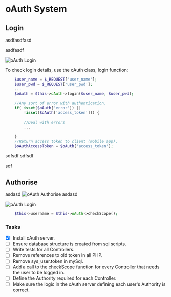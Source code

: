 # oAuth System
## Login

asdfasdfasd

asdfasdf

![oAuth Login](http://stash.iteedevelopment.com:7990/projects/GOLF/repos/oauth-application/browse/docs/images/oauthLogin.png?at=8beb9419a962e9998b2a8f7501bef36639d294a8&raw)

To check login details, use the oAuth class, login function:
```php
    $user_name = $_REQUEST['user_name'];
    $user_pwd = $_REQUEST['user_pwd'];
    ...
    $oAuth = $this->oAuth->login($user_name, $user_pwd);
    
    //Any sort of error with authentication.
    if( isset($oAuth['error']) || 
        !isset($oAuth['access_token'])) {
        
        //Deal with errors
        ...
        
    }
    //Return access token to client (mobile app).
    $oAuthAccessToken = $oAuth['access_token'];
```
sdfsdf
sdfsdf

sdf

## Authorise
asdasd
![oAuth Authorise](http://stash.iteedevelopment.com:7990/projects/GOLF/repos/oauth-application/browse/docs/images/oauthAuthorise.png?at=8beb9419a962e9998b2a8f7501bef36639d294a8&raw)
asdasd

![oAuth Login](http://stash.iteedevelopment.com:7990/projects/GOLF/repos/oauth-application/browse/docs/images/oauthLogin.png?at=8beb9419a962e9998b2a8f7501bef36639d294a8&raw)

```php
    $this->username = $this->oAuth->checkScope();
```



### Tasks
- [x] Install oAuth server.
- [ ] Ensure database structure is created from sql scripts.
- [ ] Write tests for all Controllers.
- [ ] Remove references to old token in all PHP.
- [ ] Remove sys_user.token in mySql.
- [ ] Add a call to the checkScope function for every Controller that needs the user to be logged in.
- [ ] Define the Authority required for each Controller.
- [ ] Make sure the logic in the oAuth server defining each user's Authority is correct.
